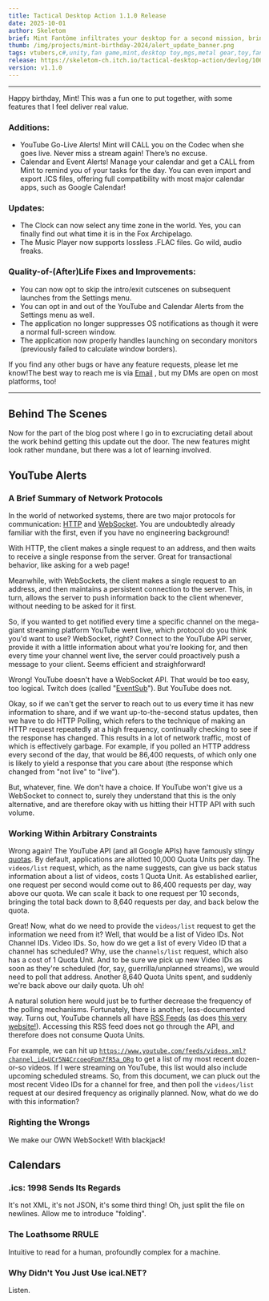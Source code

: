 ```yaml
---
title: Tactical Desktop Action 1.1.0 Release
date: 2025-10-01
author: Skeletom
brief: Mint Fantôme infiltrates your desktop for a second mission, bringing you push notifications for her YouTube streams as well as for your calendar events in the "ALERT" Update!
thumb: /img/projects/mint-birthday-2024/alert_update_banner.png
tags: vtubers,c#,unity,fan game,mint,desktop toy,mgs,metal gear,toy,fantome,calendar,ics,notifications,youtube
release: https://skeletom-ch.itch.io/tactical-desktop-action/devlog/1062975/update-v110-the-alert-update
version: v1.1.0
---
```


---

Happy birthday, Mint! This was a fun one to put together, with some features that I feel deliver real value.

### Additions:

- <span class="highlight">YouTube Go-Live Alerts</span>! Mint will CALL you on the Codec when she goes live. Never miss a stream again! There’s no excuse.
- <span class="highlight">Calendar</span> and <span class="highlight">Event Alerts</span>! Manage your calendar and get a CALL from Mint to remind you of your tasks for the day. You can even import and export <span class="highlight">.ICS files</span>, offering full compatibility with most major calendar apps, such as Google Calendar!


### Updates:

- The <span class="highlight">Clock</span> can now select <span class="highlight">any time zone</span> in the world. Yes, you can finally find out what time it is in the Fox Archipelago.
- The <span class="highlight">Music Player</span> now supports lossless <span class="highlight">.FLAC files</span>. Go wild, audio freaks.


### Quality-of-(After)Life Fixes and Improvements:

- You can now opt to <span class="highlight">skip the intro/exit cutscenes</span> on subsequent launches from the Settings menu.
- You can opt in and out of the YouTube and Calendar Alerts from the Settings menu as well.
- The application <span class="highlight">no longer suppresses OS notifications</span> as though it were a normal full-screen window.
- The application now <span class="highlight">properly handles launching on secondary monitors</span> (previously failed to calculate window borders).


If you find any other bugs or have any feature requests, please let me know!The best way to reach me is via <a href="mailto:tom@skeletom.net?subject=Tactical Desktop Action Bug Report">Email</a> <span class="highlight fa fa-sm fa-envelope"></span>, but my DMs are open on most platforms, too!

---

## Behind The Scenes

Now for the part of the blog post where I go in to excruciating detail about the work behind getting this update out the door. The new features might look rather mundane, but there was a lot of learning involved.

## YouTube Alerts
### A Brief Summary of Network Protocols
In the world of networked systems, there are two major protocols for communication: [HTTP](https://en.wikipedia.org/wiki/HTTP) and [WebSocket](https://en.wikipedia.org/wiki/WebSocket). You are undoubtedly already familiar with the first, even if you have no engineering background! 

With <span class="highlight">HTTP</span>, the client makes a <span class="highlight">single request</span> to an address, and then waits to receive a <span class="highlight">single response</span> from the server. Great for transactional behavior, like asking for a web page!

Meanwhile, with <span class="highlight">WebSockets</span>, the client makes a <span class="highlight">single request</span> to an address, and then maintains a <span class="highlight">persistent connection</span> to the server. This, in turn, <span class="highlight">allows the server to push information back to the client whenever</span>, without needing to be asked for it first. 

So, if you wanted to get notified every time a specific channel on the mega-giant streaming platform YouTube went live, which protocol do you think you'd want to use? WebSocket, right? Connect to the YouTube API server, provide it with a little information about what you're looking for, and then every time your channel went live, the server could proactively push a message to your client. Seems efficient and straighforward!

Wrong! <span class="highlight">YouTube doesn't have a WebSocket API</span>. That would be too easy, too logical. Twitch does (called "[EventSub](https://dev.twitch.tv/docs/eventsub/)"). But YouTube does not.

Okay, so if we can't get the server to reach out to us every time it has new information to share, and if we want up-to-the-second status updates, then we have to do <span class="highlight">HTTP Polling</span>, which refers to the technique of <span class="highlight">making an HTTP request repeatedly at a high frequency</span>, continually checking to <span class="highlight">see if the response has changed</span>. This results in a lot of network traffic, most of which is effectively garbage. For example, if you polled an HTTP address every second of the day, that would be 86,400 requests, of which only one is likely to yield a response that you care about (the response which changed from "not live" to "live").

But, whatever, fine. We don't have a choice. If YouTube won't give us a WebSocket to connect to, surely they understand that this is the only alternative, and are therefore okay with us hitting their HTTP API with such volume.

### Working Within Arbitrary Constraints
Wrong again! The YouTube API (and all Google APIs) have famously stingy [quotas](https://developers.google.com/youtube/v3/guides/quota_and_compliance_audits). By default, <span class="highlight">applications are allotted 10,000 Quota Units per day</span>. The `videos/list` request, which, as the name suggests, can give us back status information about a list of videos, costs 1 Quota Unit. As established earlier, <span class="highlight">one request per second would come out to 86,400 requests per day</span>, way above our quota. We can scale it back to one request per 10 seconds, bringing the total back down to 8,640 requests per day, and back below the quota. 

Great! Now, what do we need to provide the `videos/list` request to get the information we need from it? Well, that would be a list of Video IDs. Not Channel IDs. Video IDs. So, how do we get a list of every Video ID that a channel has scheduled? Why, use the `channels/list` request, which also has a cost of 1 Quota Unit. And to be sure we pick up new Video IDs as soon as they're scheduled (for, say, guerrilla/unplanned streams), we would need to poll that address. Another 8,640 Quota Units spent, and suddenly we're back above our daily quota. Uh oh!

A natural solution here would just be to further decrease the frequency of the polling mechanisms. Fortunately, there is another, less-documented way. Turns out, YouTube channels all have [RSS Feeds](https://en.wikipedia.org/wiki/RSS) (as does [this very website!](../rss-feed-now-available)). Accessing this RSS feed does not go through the API, and therefore does not consume Quota Units. 

For example, we can hit up [`https://www.youtube.com/feeds/videos.xml?channel_id=UCr5N4CrcoegFpm7fR5a_ORg`](https://www.youtube.com/feeds/videos.xml?channel_id=UCr5N4CrcoegFpm7fR5a_ORg) to get a list of my most recent dozen-or-so videos. If I were streaming on YouTube, this list would also include upcoming scheduled streams. So, from this document, we can pluck out the most recent Video IDs for a channel for free, and then poll the `videos/list` request at our desired frequency as originally planned. Now, what do we do with this information?

### Righting the Wrongs
We make our OWN WebSocket! With blackjack!

## Calendars
### .ics: 1998 Sends Its Regards
It's not XML, it's not JSON, it's some third thing!
Oh, just split the file on newlines. Allow me to introduce "folding".

### The Loathsome RRULE
Intuitive to read for a human, profoundly complex for a machine.

### Why Didn't You Just Use ical.NET?
Listen.